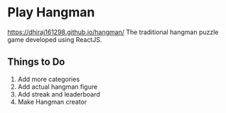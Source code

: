 # Play Hangman
https://dhiraj161298.github.io/hangman/
The traditional hangman puzzle game developed using ReactJS.

## Things to Do
1. Add more categories
2. Add actual hangman figure
3. Add streak and leaderboard
4. Make Hangman creator

